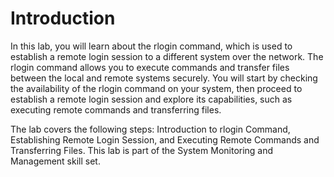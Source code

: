 # Introduction

In this lab, you will learn about the rlogin command, which is used to establish a remote login session to a different system over the network. The rlogin command allows you to execute commands and transfer files between the local and remote systems securely. You will start by checking the availability of the rlogin command on your system, then proceed to establish a remote login session and explore its capabilities, such as executing remote commands and transferring files.

The lab covers the following steps: Introduction to rlogin Command, Establishing Remote Login Session, and Executing Remote Commands and Transferring Files. This lab is part of the System Monitoring and Management skill set.
